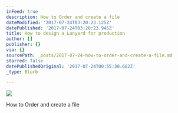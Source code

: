 ```yaml
---
inFeed: true
description: How to Order and create a file
dateModified: '2017-07-24T03:20:23.125Z'
datePublished: '2017-07-24T03:20:23.945Z'
title: How to design a Lanyard for production
author: []
publisher: {}
via: {}
sourcePath: _posts/2017-07-24-how-to-order-and-create-a-file.md
starred: false
datePublishedOriginal: '2017-07-24T00:55:30.682Z'
_type: Blurb

---
```

![](https://the-grid-user-content.s3-us-west-2.amazonaws.com/d8a6aeb6-1528-45d5-b009-990d862fd1d1.png)

How to Order and create a file